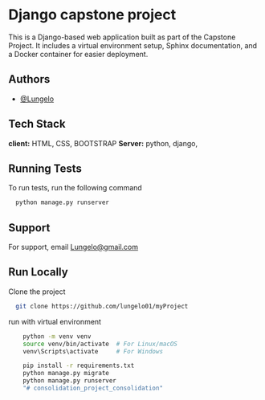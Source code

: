 # Django capstone project

This is a Django-based web application built as part of the Capstone Project. It includes a virtual environment setup, Sphinx documentation, and a Docker container for easier deployment.


## Authors

- [@Lungelo](https://www.github.com/lungelo01)


## Tech Stack
**client:** HTML, CSS, BOOTSTRAP
**Server:** python, django, 


## Running Tests

To run tests, run the following command

```bash
  python manage.py runserver
```


## Support

For support, email Lungelo@gmail.com 


## Run Locally

Clone the project

```bash
  git clone https://github.com/lungelo01/myProject
```


run with virtual environment

```bash
    python -m venv venv
    source venv/bin/activate  # For Linux/macOS
    venv\Scripts\activate     # For Windows

    pip install -r requirements.txt
    python manage.py migrate
    python manage.py runserver
    "# consolidation_project_consolidation" 
```
